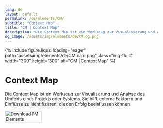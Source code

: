 ```yaml
---
lang: de
layout: default
permalink: /de/elements/CM/
subtitle: "Context Map"
title: "CM | Context Map"
description: "Die Context Map ist ein Werkzeug zur Visualisierung und Analyse des Umfelds eines Projekts oder Systems. Sie hilft, externe Faktoren und Einflüsse zu identifizieren, die den Erfolg beeinflussen können."
og_image: /assets/img/elements/de/CM.og.png
---
```


{% include figure.liquid loading="eager" path="assets/img/elements/de/CM.card.png" class="img-fluid" width="300" height="300" alt="CM | Context Map" %}

# Context Map

Die Context Map ist ein Werkzeug zur Visualisierung und Analyse des Umfelds eines Projekts oder Systems. Sie hilft, externe Faktoren und Einflüsse zu identifizieren, die den Erfolg beeinflussen können.

<a href="https://apps.apple.com/app/apple-store/id6738084498?pt=127441684&ct=website&mt=8">
  <img src="{{ "assets/img/en/appstore.png" | relative_url }}" width="120" height="40" alt="Download PM Elements">
</a>
